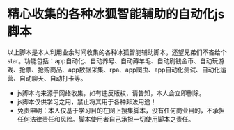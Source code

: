 # 精心收集的各种冰狐智能辅助的自动化js脚本
以上脚本是本人利用业余时间收集的各种冰狐智能辅助脚本，还望兄弟们不吝给个star。功能包括：app自动化、自动养号、自动薅羊毛、自动刷钱金币、自动玩游戏、抢票、抢购商品、app数据采集、rpa、app爬虫、app自动化测试、自动化运营、自动聊天、自动打卡等。
* js脚本均来源于网络收集，如有违反版权，请告知，本人会立即删除。
* js脚本仅供学习之用，禁止将其用于各种非法用途！
* 免责申明：本人仅基于学习目的在网上搜集脚本，没有任何商业目的，不承担任何法律责任和风险。脚本使用者自己承担一切使用脚本之责任。
